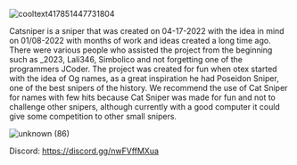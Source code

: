 ![cooltext417851447731804](https://user-images.githubusercontent.com/76562701/186184229-6f41de0c-f481-473c-9dd3-29b615a02c3a.png)

Catsniper is a sniper that was created on 04-17-2022 with the idea in mind on 01/08-2022 with months of work and ideas created a long time ago. There were various people who assisted the project from the beginning such as _2023, Lali346, Simbolico and not forgetting one of the programmers JCoder. The project was created for fun when otex started with the idea of Og names, as a great inspiration he had Poseidon Sniper, one of the best snipers of the history. We recommend the use of Cat Sniper for names with few hits because Cat Sniper was made for fun and not to challenge other snipers, although currently with a good computer it could give some competition to other small snipers. 

![unknown (86)](https://user-images.githubusercontent.com/76562701/186183851-db3a7719-4e78-47c6-b70f-54220f7e3db2.png)

Discord: https://discord.gg/nwFVffMXua
